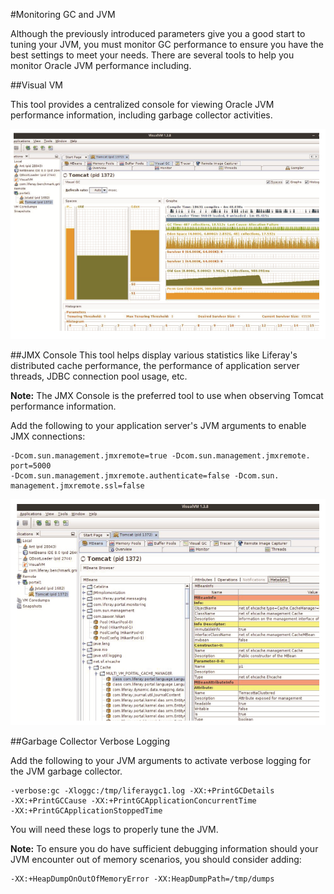 #Monitoring GC and JVM

Although the previously introduced parameters give you a good start to tuning your JVM, you must monitor GC performance to ensure you have the best settings to meet your needs. There are several tools to help you monitor Oracle JVM performance including.

##Visual VM

This tool provides a centralized console for viewing Oracle JVM performance information, including garbage collector activities.

![Visual VM GC](../../images-dxp/visual-vm-gc.png)

##JMX Console 
This tool helps display various statistics like Liferay's distributed cache performance, the performance of application server threads, JDBC connection pool usage, etc.

**Note:** The JMX Console is the preferred tool to use when observing Tomcat performance information.

Add the following to your application server's JVM arguments to enable JMX connections:

    -Dcom.sun.management.jmxremote=true -Dcom.sun.management.jmxremote. port=5000
    -Dcom.sun.management.jmxremote.authenticate=false -Dcom.sun. management.jmxremote.ssl=false

![Visual VM JMX](../../images-dxp/visual-vm-jmx.png)

##Garbage Collector Verbose Logging

Add the following to your JVM arguments to activate verbose logging for the JVM garbage collector.

    -verbose:gc -Xloggc:/tmp/liferaygc1.log -XX:+PrintGCDetails 
    -XX:+PrintGCCause -XX:+PrintGCApplicationConcurrentTime 
    -XX:+PrintGCApplicationStoppedTime

You will need these logs to properly tune the JVM.

**Note:** To ensure you do have sufficient debugging information should your JVM encounter out of memory scenarios, you should consider adding:

    -XX:+HeapDumpOnOutOfMemoryError -XX:HeapDumpPath=/tmp/dumps
